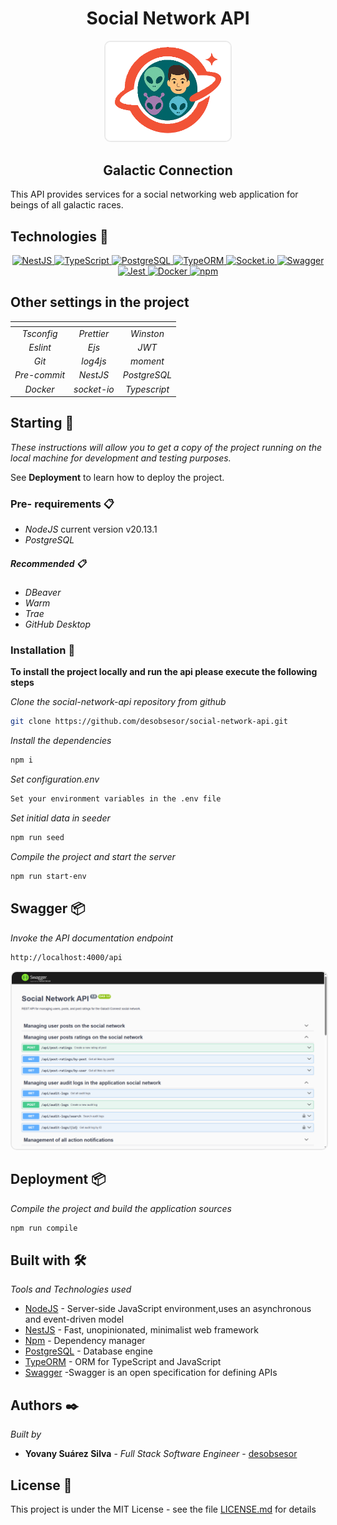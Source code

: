 <h1 align="center">
Social Network API
</h1>

<p align="center">
<img width="200" alt="Logo" style="border:2px solid #EAEAEA; border-radius:10px;" src="./public/assets/logo-social-network-min.png" alt="logo-social-network" />
</p>
<h2 align="center">
Galactic Connection 
</h2>
This API provides services for a social networking web application for beings of all galactic races.

## Technologies 🔧

<p align="center">
  <a href="https://nestjs.com/" target="_blank">
  <img src="https://img.shields.io/badge/NestJS-10.x-E0234E?style=flat&logo=nestjs&logoColor=white" alt="NestJS" />
  </a>
  <a href="https://www.typescriptlang.org/" target="_blank">
  <img src="https://img.shields.io/badge/TypeScript-5.x-3178C6?style=flat&logo=typescript&logoColor=white" alt="TypeScript" />
  </a>
  <a href="https://www.postgresql.org/" target="_blank">
  <img src="https://img.shields.io/badge/PostgreSQL-14.x-4169E1?style=flat&logo=postgresql&logoColor=white" alt="PostgreSQL" />
  </a>
  <a href="https://typeorm.io/" target="_blank">
  <img src="https://img.shields.io/badge/TypeORM-0.3.x-FE0902?style=flat&logo=typeorm&logoColor=white" alt="TypeORM" />
  </a>
  <a href="https://socket.io/" target="_blank">
  <img src="https://img.shields.io/badge/Socket.io-4.x-010101?style=flat&logo=socket.io&logoColor=white" alt="Socket.io" />
  </a>
  <a href="https://swagger.io/" target="_blank">
  <img src="https://img.shields.io/badge/Swagger-3.x-85EA2D?style=flat&logo=swagger&logoColor=white" alt="Swagger" />
  </a>
  <a href="https://jestjs.io/" target="_blank">
  <img src="https://img.shields.io/badge/Jest-29.x-C21325?style=flat&logo=jest&logoColor=white" alt="Jest" />
  </a>
  <a href="https://www.docker.com/" target="_blank">
  <img src="https://img.shields.io/badge/Docker-24.x-2496ED?style=flat&logo=docker&logoColor=white" alt="Docker" />
  </a>
  <a href="https://www.npmjs.com/" target="_blank">
  <img src="https://img.shields.io/badge/npm-9.x-CB3837?style=flat&logo=npm&logoColor=white" alt="npm" />
  </a>
</p>

## Other settings in the project

|   <!-- -->   | <!--   -->  |    <!-- -->    |
| :----------: | :---------: | :------------: |
|  _Tsconfig_  | _Prettier_  |    _Winston_   |
|   _Eslint_   |    _Ejs_    |      _JWT_     |
|    _Git_     |  _log4js_   |    _moment_    |
| _Pre-commit_ |  _NestJS_   |  _PostgreSQL_  |
|   _Docker_   | _socket-io_ |  _Typescript_  |

## Starting 🚀

_These instructions will allow you to get a copy of the project running on the local machine for development and testing purposes._

See **Deployment** to learn how to deploy the project.

### Pre- requirements 📋

- _NodeJS_ current version v20.13.1
- _PostgreSQL_ 

##### Recommended 📋

- _DBeaver_
- _Warm_
- _Trae_
- _GitHub Desktop_

### Installation 🔧

**To install the project locally and run the api please execute the following steps**

_Clone the social-network-api repository from github_

```bash
git clone https://github.com/desobsesor/social-network-api.git
```

_Install the dependencies_

```bash
npm i
```

_Set configuration.env_

```bash
Set your environment variables in the .env file
```

_Set initial data in seeder_
```bash
npm run seed   
```

_Compile the project and start the server_

```bash
npm run start-env
```

## Swagger 📦

_Invoke the API documentation endpoint_

```bash
http://localhost:4000/api
```

<p align="center">
<img alt="Logo" style="border:2px solid #EAEAEA; border-radius:10px;" src="./public/assets/social-network-api-min.png" alt="social-network" />

</p>

## Deployment 📦

_Compile the project and build the application sources_

```bash
npm run compile
```

## Built with 🛠️

_Tools and Technologies used_

- [NodeJS](https://nodejs.org/en/) - Server-side JavaScript environment,uses an asynchronous and event-driven model
- [NestJS](https://nestjs.com/) - Fast, unopinionated, minimalist web framework
- [Npm](https://www.npmjs.com/) - Dependency manager
- [PostgreSQL](https://www.postgresql.com/) - Database engine
- [TypeORM](https://typeorm.io/) - ORM for TypeScript and JavaScript
- [Swagger](https://swagger.io/) -Swagger is an open specification for defining APIs

## Authors ✒️

_Built by_

- **Yovany Suárez Silva** - _Full Stack Software Engineer_ - [desobsesor](https://github.com/desobsesor)

## License 📄

This project is under the MIT License - see the file [LICENSE.md](LICENSE.md) for details
